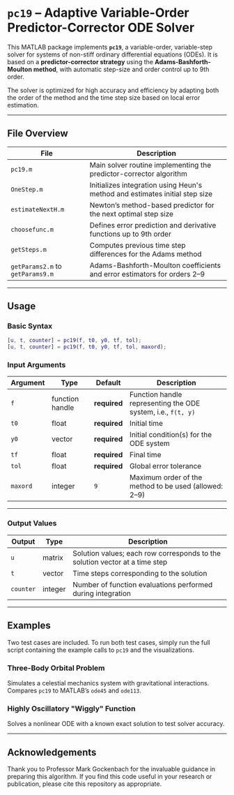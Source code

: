 # `pc19` – Adaptive Variable-Order Predictor-Corrector ODE Solver

This MATLAB package implements **`pc19`**, a variable-order, variable-step solver for systems of non-stiff ordinary differential equations (ODEs). It is based on a **predictor-corrector strategy** using the **Adams-Bashforth-Moulton method**, with automatic step-size and order control up to 9th order.

The solver is optimized for high accuracy and efficiency by adapting both the order of the method and the time step size based on local error estimation.

---

## File Overview

| File | Description |
|------|-------------|
| `pc19.m` | Main solver routine implementing the predictor-corrector algorithm |
| `OneStep.m` | Initializes integration using Heun's method and estimates initial step size |
| `estimateNextH.m` | Newton’s method-based predictor for the next optimal step size |
| `choosefunc.m` | Defines error prediction and derivative functions up to 9th order |
| `getSteps.m` | Computes previous time step differences for the Adams method |
| `getParams2.m` to `getParams9.m` | Adams-Bashforth-Moulton coefficients and error estimators for orders 2–9 |

---

## Usage

### Basic Syntax

```matlab
[u, t, counter] = pc19(f, t0, y0, tf, tol);
[u, t, counter] = pc19(f, t0, y0, tf, tol, maxord);
```
### Input Arguments

| Argument | Type     | Default | Description                                                                 |
|----------|----------|---------|-----------------------------------------------------------------------------|
| `f`      | function handle | **required** | Function handle representing the ODE system, i.e., `f(t, y)` |
| `t0`     | float    | **required** | Initial time                                                              |
| `y0`     | vector   | **required** | Initial condition(s) for the ODE system                                   |
| `tf`     | float    | **required** | Final time                                                                |
| `tol`    | float    | **required** | Global error tolerance                                                    |
| `maxord` | integer  | `9`     | Maximum order of the method to be used (allowed: 2–9)                      |

---

### Output Values

| Output     | Type     | Description                                                                 |
|------------|----------|-----------------------------------------------------------------------------|
| `u`        | matrix   | Solution values; each row corresponds to the solution vector at a time step |
| `t`        | vector   | Time steps corresponding to the solution                                    |
| `counter`  | integer  | Number of function evaluations performed during integration                 |

---

## Examples
Two test cases are included. To run both test cases, simply run the full script containing the example calls to `pc19` and the visualizations.
### Three-Body Orbital Problem
Simulates a celestial mechanics system with gravitational interactions. Compares `pc19` to MATLAB’s `ode45` and `ode113`.
### Highly Oscillatory "Wiggly" Function
Solves a nonlinear ODE with a known exact solution to test solver accuracy.

---

## Acknowledgements
Thank you to Professor Mark Gockenbach for the invaluable guidance in preparing this algorithm. If you find this code useful in your research or publication, please cite this repository as appropriate.
